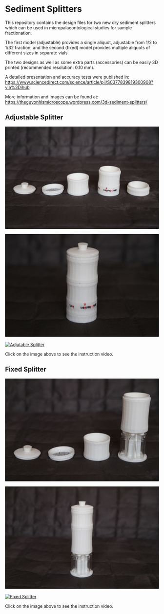 # Sediment Splitters

This repository contains the design files for two new dry sediment splitters which can be used in micropalaeontological studies for sample fractionation.

The first model (adjustable) provides a single aliquot, adjustable from 1/2 to 1/32 fraction, and the second (fixed) model provides multiple aliquots of different sizes in separate vials.

The two designs as well as some extra parts (accessories) can be easily 3D printed (recommended resolution: 0.10 mm).

A detailed presentation and accuracy tests were published in: https://www.sciencedirect.com/science/article/pii/S0377839819300908?via%3Dihub

More information and images can be found at: https://theguyonhismicroscope.wordpress.com/3d-sediment-splitters/

## Adjustable Splitter

![AdjustableSplitterParts](adjustable_parts.jpg "Adjustable Splitter Parts")

![AdjustableSplitterWhole](adjustable_whole.jpg "Adjustable Splitter Whole")

[![Adjutable Splitter](https://i.imgur.com/HpgqUH7.png)](https://youtu.be/wMSDQfF5-Y8 "Adjustable Splitter")

Click on the image above to see the instruction video.

## Fixed Splitter

![FixedSplitterParts](fixed_parts.jpg "Fixed Splitter Parts")

![FixedSplitterWhole](fixed_whole.jpg "Fixed Splitter Whole")

[![Fixed Splitter](https://i.imgur.com/77N3Q1R.png)](https://youtu.be/7vonAb4hXPM "Fixed Splitter")

Click on the image above to see the instruction video.
